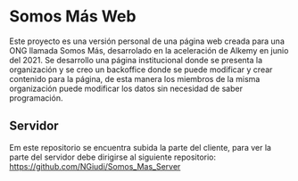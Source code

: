 # Somos Más Web

Este proyecto es una versión personal de una página web creada para una ONG llamada Somos Más, desarrolado en la aceleración de Alkemy en junio del 2021.
Se desarrollo una página institucional donde se presenta la organización y se creo un backoffice donde se puede modificar y crear contenido para la página, de esta manera los miembros de la misma organización puede modificar los datos sin necesidad de saber programación.

## Servidor

Em este repositorio se encuentra subida la parte del cliente, para ver la parte del servidor debe dirigirse al siguiente repositorio:
https://github.com/NGiudi/Somos_Mas_Server